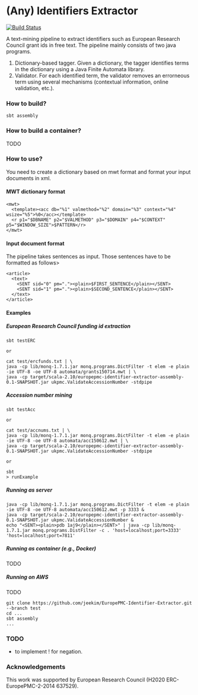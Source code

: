 # (Any) Identifiers Extractor

[![Build Status](https://travis-ci.org/jeekim/EuropePMC-Identifier-Extractor.svg)](https://travis-ci.org/jeekim/EuropePMC-Identifier-Extractor)

A text-mining pipeline to extract identifiers such as European Research Council grant ids in free text. The pipeline mainly consists of two java programs.

 1. Dictionary-based tagger. Given a dictionary, the tagger identifies terms in the dictionary using a Java Finite Automata library. 
 2. Validator. For each identified term, the validator removes an errorneous term using several mechanisms (contextual information, online validation, etc.).

### How to build?


```
sbt assembly
```

### How to build a container?

TODO

### How to use?

You need to create a dictionary based on mwt format and format your input documents in xml.

#### MWT dictionary format

```
<mwt>
  <template><acc db="%1" valmethod="%2" domain="%3" context="%4" wsize="%5">%0</acc></template>
  <r p1="$DBNAME" p2="$VALMETHOD" p3="$DOMAIN" p4="$CONTEXT" p5="$WINDOW_SIZE">$PATTERN</r>
</mwt>
```

#### Input document format

The pipeline takes sentences as input. Those sentences have to be formatted as follows>

```
<article>
  <text>
    <SENT sid="0" pm="."><plain>$FIRST_SENTENCE</plain></SENT>
    <SENT sid="1" pm="."><plain>$SECOND_SENTENCE</plain></SENT>
  </text>
</article>
```

#### Examples

##### European Research Council funding id extraction

```
sbt testERC

or

cat test/ercfunds.txt | \
java -cp lib/monq-1.7.1.jar monq.programs.DictFilter -t elem -e plain -ie UTF-8 -oe UTF-8 automata/grants150714.mwt | \
java -cp target/scala-2.10/europepmc-identifier-extractor-assembly-0.1-SNAPSHOT.jar ukpmc.ValidateAccessionNumber -stdpipe
```

##### Accession number mining

```
sbt testAcc

or

cat test/accnums.txt | \
java -cp lib/monq-1.7.1.jar monq.programs.DictFilter -t elem -e plain -ie UTF-8 -oe UTF-8 automata/acc150612.mwt | \
java -cp target/scala-2.10/europepmc-identifier-extractor-assembly-0.1-SNAPSHOT.jar ukpmc.ValidateAccessionNumber -stdpipe

or

sbt
> runExample
```

##### Running as server

```
java -cp lib/monq-1.7.1.jar monq.programs.DictFilter -t elem -e plain -ie UTF-8 -oe UTF-8 automata/acc150612.mwt -p 3333 &
java -cp target/scala-2.10/europepmc-identifier-extractor-assembly-0.1-SNAPSHOT.jar ukpmc.ValidateAccessionNumber &
echo "<SENT><plain>pdb 1aj9</plain></SENT>" | java -cp lib/monq-1.7.1.jar monq.programs.DistFilter -c . 'host=localhost;port=3333' 'host=localhost;port=7811'
```

##### Running as container (e.g., Docker)

TODO

##### Running on AWS

TODO

```
git clone https://github.com/jeekim/EuropePMC-Identifier-Extractor.git --branch test
cd ...
sbt assembly
...
```

### TODO

- to implement ! for negation.

### Acknowledgements

This work was supported by European Research Council (H2020 ERC-EuropePMC-2-2014 637529).


[1]: http://europepmc.org/articles/PMC3667078
[2]: http://europepmc.org/abstract/MED/18006544
